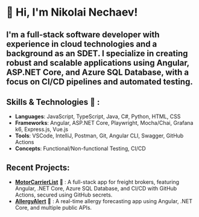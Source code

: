 # 👋 Hi, I'm Nikolai Nechaev! 

## I'm a full-stack software developer with experience in cloud technologies and a background as an SDET. I specialize in creating robust and scalable applications using Angular, ASP.NET Core, and Azure SQL Database, with a focus on CI/CD pipelines and automated testing.

## Skills & Technologies :person_fencing: :
* **Languages**: JavaScript, TypeScript, Java, C#, Python, HTML, CSS
* **Frameworks**: Angular, ASP.NET Core, Playwright, Mocha/Chai, Grafana k6, Express.js, Vue.js
* **Tools**: VSCode, IntelliJ, Postman, Git, Angular CLI, Swagger, GitHub Actions
* **Concepts**: Functional/Non-functional Testing, CI/CD

## Recent Projects:
* **[MotorCarrierList](https://github.com/nikolainechaev/MotorCarrierList)** :articulated_lorry: : A full-stack app for freight brokers, featuring Angular, .NET Core, Azure SQL Database, and CI/CD with GitHub Actions, secured using GitHub secrets.
* **[AllergyAlert](https://github.com/nikolainechaev/AllergyAlert)** :sneezing_face: : A real-time allergy forecasting app using Angular, .NET Core, and multiple public APIs.
